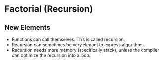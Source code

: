 # Factorial (Recursion)

## New Elements
- Functions can call themselves. This is called recursion.
- Recursion can sometimes be very elegant to express algorithms.
- Recursion needs more memory (specifically stack), unless the compiler can optimize the recursion into a loop.
